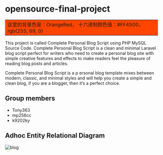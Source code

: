 # opensource-final-project
<table> <tr> <td bgcolor=#FF4500>这里的背景色是：OrangeRed， 十六进制颜色值：#FF4500， rgb(255, 69, 0)</td> </tr> </table>
This project is called Complete Personal Blog Script using PHP MySQL Source Code. Complete Personal Blog Script is a clean and minimal Laravel blog script perfect for writers who need to create a personal blog site with simple creative features and effects to make readers feel the pleasure of reading blog posts and articles.

Complete Personal Blog Script is a p
ersonal blog template mixes between modern, classic, and minimal styles and will help you create a simple and clean blog, if you are a blogger, then it’s a perfect choice.

## Group members
* Tony363
* mp256cc
* k9202ky

## Adhoc Entity Relational Diagram
![blog](https://user-images.githubusercontent.com/48950649/170860613-ea54fb2d-da38-4918-880f-0cb696f100d9.svg)

